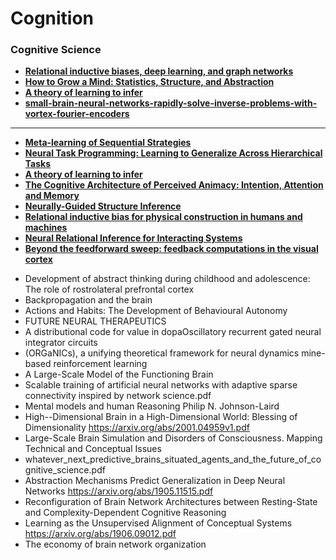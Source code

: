 # Cognition

### Cognitive Science

- [**Relational inductive biases, deep learning, and graph networks**](https://arxiv.org/abs/1806.01261.pdf)
- [**How to Grow a Mind: Statistics, Structure, and Abstraction**](https://science.sciencemag.org/content/331/6022/1279)
- [**A theory of learning to infer**](https://www.biorxiv.org/content/biorxiv/early/2019/05/20/644534.full.pdf)
- [**small-brain-neural-networks-rapidly-solve-inverse-problems-with-vortex-fourier-encoders**](https://deepai.org/publication/small-brain-neural-networks-rapidly-solve-inverse-problems-with-vortex-fourier-encoders)

---

- [**Meta-learning of Sequential Strategies**](https://arxiv.org/abs/1905.03030.pdf)
- [**Neural Task Programming: Learning to Generalize Across Hierarchical Tasks**](https://arxiv.org/abs/1710.01813.pdf)
- [**A theory of learning to infer**](https://www.biorxiv.org/content/biorxiv/early/2019/05/20/644534.full.pdf)
- [**The Cognitive Architecture of Perceived Animacy: Intention, Attention and Memory**](http://www.stat.ucla.edu/~taogao/pdf/15.pdf)
- [**Neurally-Guided Structure Inference**](https://arxiv.org/abs/1906.07304.pdf)
- [**Relational inductive bias for physical construction in humans and machines**](https://arxiv.org/abs/1806.01203.pdf)
- [**Neural Relational Inference for Interacting Systems**](https://arxiv.org/abs/1802.04687.pdf)
- [**Beyond the feedforward sweep: feedback computations in the visual cortex**](https://cbmm.mit.edu/sites/default/files/publications/gk7812.pdf)

* Development of abstract thinking during childhood and adolescence: The role of rostrolateral prefrontal cortex
* Backpropagation and the brain
* Actions and Habits: The Development of Behavioural Autonomy
* FUTURE NEURAL THERAPEUTICS
* A distributional code for value in dopaOscillatory recurrent gated neural integrator circuits
* (ORGaNICs), a unifying theoretical framework for neural dynamics mine-based reinforcement learning
* A Large-Scale Model of the Functioning Brain
* Scalable training of artificial neural networks with adaptive sparse connectivity inspired by network science.pdf
* Mental models and human Reasoning Philip N. Johnson-Laird
* High--Dimensional Brain in a High-Dimensional World: Blessing of Dimensionality https://arxiv.org/abs/2001.04959v1.pdf
* Large-Scale Brain Simulation and Disorders of Consciousness. Mapping Technical and Conceptual Issues
* whatever_next_predictive_brains_situated_agents_and_the_future_of_cognitive_science.pdf
* Abstraction Mechanisms Predict Generalization in Deep Neural Networks https://arxiv.org/abs/1905.11515.pdf
* Reconfiguration of Brain Network Architectures between Resting-State and Complexity-Dependent Cognitive Reasoning
* Learning as the Unsupervised Alignment of Conceptual Systems https://arxiv.org/abs/1906.09012.pdf
* The economy of brain network organization
